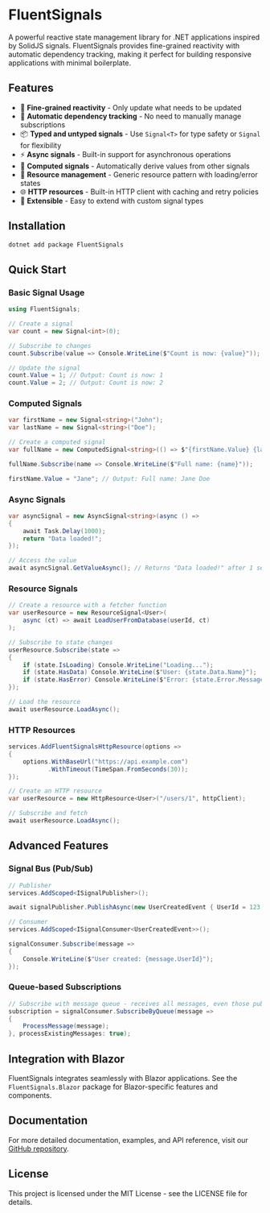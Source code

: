 # FluentSignals

A powerful reactive state management library for .NET applications inspired by SolidJS signals. FluentSignals provides fine-grained reactivity with automatic dependency tracking, making it perfect for building responsive applications with minimal boilerplate.

## Features

- 🚀 **Fine-grained reactivity** - Only update what needs to be updated
- 🔄 **Automatic dependency tracking** - No need to manually manage subscriptions
- 📦 **Typed and untyped signals** - Use `Signal<T>` for type safety or `Signal` for flexibility
- ⚡ **Async signals** - Built-in support for asynchronous operations
- 🌊 **Computed signals** - Automatically derive values from other signals
- 🎯 **Resource management** - Generic resource pattern with loading/error states
- 🌐 **HTTP resources** - Built-in HTTP client with caching and retry policies
- 🔌 **Extensible** - Easy to extend with custom signal types

## Installation

```bash
dotnet add package FluentSignals
```

## Quick Start

### Basic Signal Usage

```csharp
using FluentSignals;

// Create a signal
var count = new Signal<int>(0);

// Subscribe to changes
count.Subscribe(value => Console.WriteLine($"Count is now: {value}"));

// Update the signal
count.Value = 1; // Output: Count is now: 1
count.Value = 2; // Output: Count is now: 2
```

### Computed Signals

```csharp
var firstName = new Signal<string>("John");
var lastName = new Signal<string>("Doe");

// Create a computed signal
var fullName = new ComputedSignal<string>(() => $"{firstName.Value} {lastName.Value}");

fullName.Subscribe(name => Console.WriteLine($"Full name: {name}"));

firstName.Value = "Jane"; // Output: Full name: Jane Doe
```

### Async Signals

```csharp
var asyncSignal = new AsyncSignal<string>(async () => 
{
    await Task.Delay(1000);
    return "Data loaded!";
});

// Access the value
await asyncSignal.GetValueAsync(); // Returns "Data loaded!" after 1 second
```

### Resource Signals

```csharp
// Create a resource with a fetcher function
var userResource = new ResourceSignal<User>(
    async (ct) => await LoadUserFromDatabase(userId, ct)
);

// Subscribe to state changes
userResource.Subscribe(state =>
{
    if (state.IsLoading) Console.WriteLine("Loading...");
    if (state.HasData) Console.WriteLine($"User: {state.Data.Name}");
    if (state.HasError) Console.WriteLine($"Error: {state.Error.Message}");
});

// Load the resource
await userResource.LoadAsync();
```

### HTTP Resources

```csharp
services.AddFluentSignalsHttpResource(options =>
{
    options.WithBaseUrl("https://api.example.com")
           .WithTimeout(TimeSpan.FromSeconds(30));
});

// Create an HTTP resource
var userResource = new HttpResource<User>("/users/1", httpClient);

// Subscribe and fetch
await userResource.LoadAsync();
```

## Advanced Features

### Signal Bus (Pub/Sub)

```csharp
// Publisher
services.AddScoped<ISignalPublisher>();

await signalPublisher.PublishAsync(new UserCreatedEvent { UserId = 123 });

// Consumer
services.AddScoped<ISignalConsumer<UserCreatedEvent>>();

signalConsumer.Subscribe(message => 
{
    Console.WriteLine($"User created: {message.UserId}");
});
```

### Queue-based Subscriptions

```csharp
// Subscribe with message queue - receives all messages, even those published before subscription
subscription = signalConsumer.SubscribeByQueue(message =>
{
    ProcessMessage(message);
}, processExistingMessages: true);
```

## Integration with Blazor

FluentSignals integrates seamlessly with Blazor applications. See the `FluentSignals.Blazor` package for Blazor-specific features and components.

## Documentation

For more detailed documentation, examples, and API reference, visit our [GitHub repository](https://github.com/yourusername/FluentSignals).

## License

This project is licensed under the MIT License - see the LICENSE file for details.